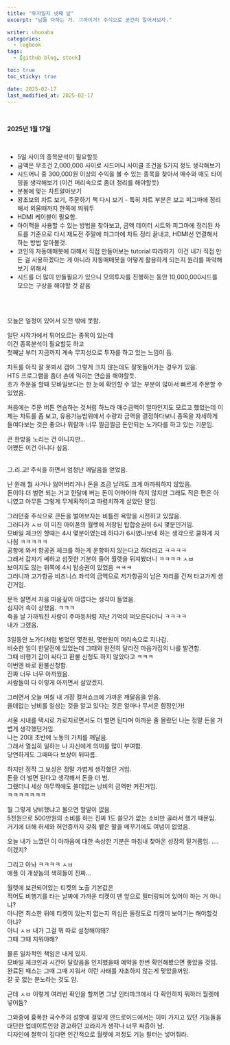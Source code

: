 ```yaml
---
title: "투자일지 넷째 날"
excerpt: "남들 다하는 거. 그까이거! 주식으로 굳건히 일어서보자."

writer: uhooaha
categories:
  - logbook
tags:
  - [github blog, stock]

toc: true
toc_sticky: true

date: 2025-02-17
last_modified_at: 2025-02-17
---
```


<br>

**2025년 1월 17일**   

<br>
<div>
  <ul>
    <li>5일 사이의 종목분석이 필요할듯</li>
    <li>금액은 무조건 2,000,000 사이로 시드머니 사이클 조건을 5가지 정도 생각해보기       </li>
    <li>시드머니 중 300,000원 이상의 수익을 볼 수 있는 종목을 찾아서 매수와 매도 타이밍을 생각해보기 (이건 머리속으로 좀더 정리를 해야할듯)    </li>
    <li>분봉에 맞는 차트알아보기   </li>
    <li>왕초보의 차트 보기, 주문하기 책 다시 보기 - 특히 차트 부분은 보고 피그마에 정리해서 외울때까지 한쪽에 띄워두</li>
    <li>HDMI 케이블이 필요함. </li>
    <li>아이맥을 사용할 수 있는 방법을 찾아보고, 금액 데이터 시트와 피그마에 정리된 차트를 기준으로 다시 재도전 주말에 피그마에 차트 정리 끝내고, HDMI선 연결해서 하는 방법 알아볼것. </li>
    <li>코인의 자동매매봇에 대해서 직접 만들어보는 tutorial 따라하기  이건 내가 직접 만든 걸 사용하겠다는 게 아니라 자동매매봇을 어떻게 활용하게 되는지 원리를 파악해보기 위해서</li>
    <li>시드를 더 많이 만들필요가 있으니 모의투자를 진행하는 동안 10,000,000시드를 모으는 구상을 해야할 것 같음 </li>
  </ul>
</div>
      
<br>

             
    

<br>
         

오늘은 일정이 있어서 오전 밖에 못함.       

일단 시작가에서 튀어오르는 종목이 있는데         
이건 종목분석이 필요할듯 하고        
첫째날 부터 지금까지 계속 무지성으로 투자를 하고 있는 느낌이 듬.          

차트를 아직 잘 못봐서 갭이 그렇게 크지 않는데도 잘못들어가는 경우가 있음.        
HTS 프로그램을 좀더 손에 익히는 연습을 해야할듯.        
호가 주문을 할때 모바일보다는 한 눈에 확인할 수 있는 부분이 많아서 빠르게 주문할 수 있었음.         

처음에는 주문 버튼 연습하는 것처럼 하느라 매수금액이 얼마인지도 모르고 했었는데 이제는 차트를 좀 보고, 유용가능범위에서 수량과 금액을 결정하다보니 종목을 자세하게 들여다보는 것은 좋으나 뭐랄까 너무 찔금찔금 돈안되는 노가다를 하고 있는 기분임.     

큰 한방을 노리는 건 아니지만...        
어쨌든 이건 아니다 싶음.        

<br>
그.리.고!              
주식을 하면서 엄청난 깨달음을 얻었음.              

난 원래 뭘 사거나 잃어버리거나 돈을 조금 날려도 크게 아까워하지 않았음.         
돈이야 더 벌면 되는 거고 한달에 버는 돈이 어마어마 하지 않지만 그래도 적은 편은 아니였고 아무튼 그렇게 무계획적이고 파렴치하게 살았단 말임.        

그러던중 주식으로 큰돈을 벌어보자는 비틀린 욕망을 시전하고 있잖음.         
그러다가 ㅅㅂ 이 미친 아이폰의 월렛에 저장된 탑합승권이 6시 몇분인거임.         
모바일 체크인 할때는 4시 몇분이였는데 하다가 6시였나보네 하는 생각으로 쿨하게 지나침 ㅋㅋㅋㅋㅋ            
공항에 와서 항공권 체크를 하는게 운항하지 않는다고 하더라고 ㅋㅋㅋㅋ          
그래서 갑자기 쎄하고 섬짓한 기분이 들어 월렛을 뒤져봤더니 ㅋㅋㅋㅋ ㅅㅂ            
보이지도 않는 뒤쪽에 4시 탑승권이 있었음 ㅋㅋㅋ             
그러니까 고가항공 비즈니스 좌석의 금액으로 저가항공의 남은 자리를 건져 타고가게 생긴거임.           

문득 살면서 처음 마음깊이 아깝다는 생각이 들었음.          
심지어 속이 상했음. ㅋㅋㅋ             
죽을 날 가까워진 사람이 주마등처럼 지난 기억이 떠오른다더니 ㅋㅋㅋㅋ      
내가 그랬음.       

3일동안 노가다처럼 벌었던 몇천원, 몇만원이 머리속으로 지나감.           
비슷한 일이 한달전에 있었는데 그때와 완전히 달라진 마음가짐의 나를 발견함.               
그때 비행기 값이 싸다고 환불 신청도 하지 않았다고 ㅋㅋㅋ          
이번엔 바로 환불신청함.         
진짜 너무 너무 아까웠음.          
사람들이 다 이렇게 아끼면서 살았겠지.          

그러면서 오늘 며칠 내 가장 컬쳐쇼크에 가까운 깨달음을 얻음.            
쓸데없는 낭비를 일삼는 것을 알고 있다는 것은 얼마나 무서운 함정인가!           

서울 시내를 택시로 가로지르면서도 더 벌면 된다며 아까운 줄 몰랐던 나는 정말 돈을 가볍게 생각했던거임.         
나는 20대 초반에 노동의 가치를 깨달음.              
그래서 열심히 일하는 나 자신에게 의미를 많이 부여함.         
당연하게도 그때마다 보상이 뒤따름.           

하지만 정작 그 보상은 정말 가볍게 생각했던 거임.          
돈을 더 벌면 된다고 생각해서 돈을 더 범.            
그랬더니 세상 아무짝에도 쓸데없는 낭비의 금액만 커진거임.          
ㅋㅋㅋㅋㅋㅋㅋ          

뭘 그렇게 낭비했냐고 물으면 할말이 없음.        
5천원으로 500만원의 소비를 하는 진짜 1도 쓸모가 없는 소비만 골라서 했기 때문임.             
거기에 더해 허세와 허언증까지 갖춰 뱉은 말을 메꾸기에도 여념이 없었음.              

오늘 내가 느꼈던 이 아까움에 대한 속상한 기분은 마침내 찾아온 성장의 밑거름임.
....이겠지?       

그리고 아놔 ㅋㅋㅋㅋ ㅅㅂ            
애플 이 개샹놈의 색히들이 진짜...                 

월렛에 보관되어있는 티켓의 노출 기본값은         
적어도 비행기를 타는 날짜에 가까운 티켓이 맨 앞으로 필터링되어 있어야 하는 거 아니냐?              
아니면 최소한 뒤에 티켓이 있는지 없는지 의심은 들정도로 티켓이 보이기는 해야할것 아냐?             
아니 ㅅㅂ 내가 그걸 뭐 따로 설정해야돼?         
그때 그때 지워야해?       

물론 일차적인 책임은 내게 있지.           
모바일 체크인과 시간이 달랐음을 인지했을때 예약을 한번 확인해봤으면 좋았을 것임.             
완료된 패스는 그때 그때 지워서 이런 사태를 자초하지 않는게 맞았을꺼임.              
갈 곳 없는 분노라는 것도 암.         

근데 ㅅㅂ 이렇게 여러번 확인을 할꺼면 그냥 인터파크에서 다 확인하지 뭐하러 월렛에 넣어둠?               

그와중에 흉폭한 국수주의 성향에 걸맞게 안드로이드에서는 이미 가지고 있던 기능들을 대단한 업데이트인양 광고하던 꼬라지가 생각나 너무 짜증이 남.         
디자인에 철학이 깊다면 인간적으로 월렛에 저정도 기능 필터는 넣어줘라.         

